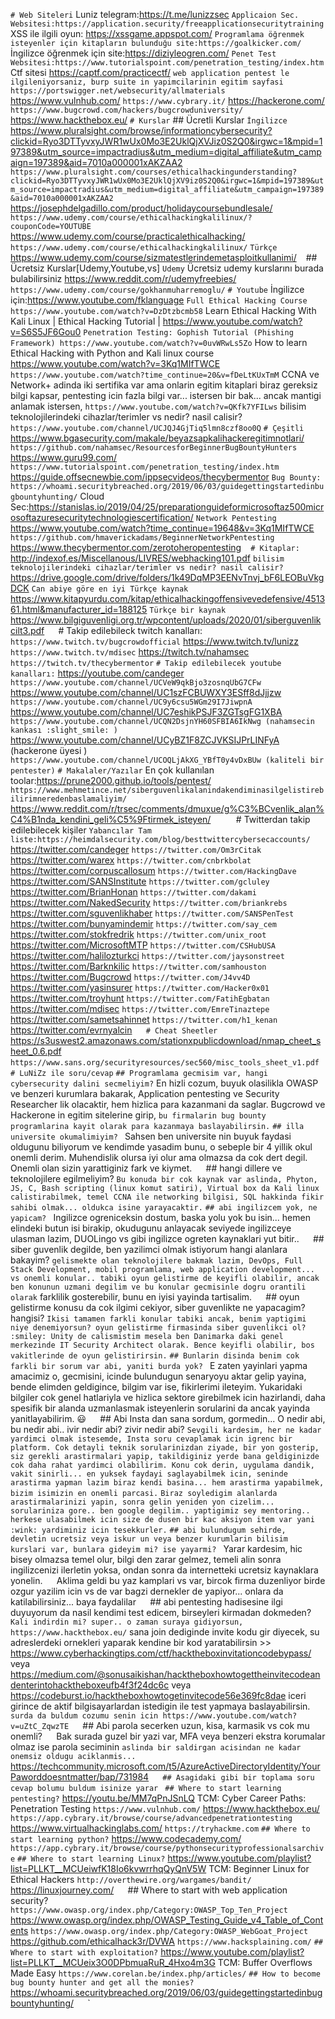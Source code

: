 ` # Web Siteleri
` Luniz telegram:https://t.me/lunizzsec
` Applicaion Sec. Websitesi:https://application.security/freeapplicationsecuritytraining
` XSS ile ilgili oyun: https://xssgame.appspot.com/
` Programlama öğrenmek isteyenler için kitapların bulunduğu site:https://goalkicker.com/
` İngilizce öğrenmek için site:https://diziyleogren.com/
` Penet Test Websitesi:https://www.tutorialspoint.com/penetration_testing/index.htm
` Ctf sitesi https://captf.com/practicectf/
` web application pentest le ilgileniyorsaniz, burp suite in yapimcilarinin egitim sayfasi https://portswigger.net/websecurity/allmaterials
` https://www.vulnhub.com/
` https://www.cybrary.it/
` https://hackerone.com/
` https://www.bugcrowd.com/hackers/bugcrowduniversity/
` https://www.hackthebox.eu/
` # Kurslar
` ## Ücretli Kurslar
` İngilizce
` https://www.pluralsight.com/browse/informationcybersecurity?clickid=Ryo3DTTyvxyJWR1wUx0Mo3E2UklQjXVJiz0S2Q0&irgwc=1&mpid=197389&utm_source=impactradius&utm_medium=digital_affiliate&utm_campaign=197389&aid=7010a000001xAKZAA2
` https://www.pluralsight.com/courses/ethicalhackingunderstanding?clickid=Ryo3DTTyvxyJWR1wUx0Mo3E2UklQjXV9iz0S2Q0&irgwc=1&mpid=197389&utm_source=impactradius&utm_medium=digital_affiliate&utm_campaign=197389&aid=7010a000001xAKZAA2
` https://josephdelgadillo.com/product/holidaycoursebundlesale/
` https://www.udemy.com/course/ethicalhackingkalilinux/?couponCode=YOUTUBE
` https://www.udemy.com/course/practicalethicalhacking/
` https://www.udemy.com/course/ethicalhackingkalilinux/
`
` Türkçe
` https://www.udemy.com/course/sizmatestlerindemetasploitkullanimi/ 
`
` ## Ücretsiz Kurslar[Udemy,Youtube,vs]
` Udemy
` Ücretsiz udemy kurslarını burada bulabilirsiniz https://www.reddit.com/r/udemyfreebies/
` https://www.udemy.com/course/gokhanmuharremoglu/
`
` # Youtube
` İngilizce için:https://www.youtube.com/fklanguage
` Full Ethical Hacking Course https://www.youtube.com/watch?v=DzDtzbcmb58
` Learn Ethical Hacking With Kali Linux | Ethical Hacking Tutorial | https://www.youtube.com/watch?v=S6S5JF6Gou0
` Penetration Testing: Gophish Tutorial (Phishing Framework) https://www.youtube.com/watch?v=0uvWRwLs5Zo
` How to learn Ethical Hacking with Python and Kali linux course https://www.youtube.com/watch?v=3Kq1MIfTWCE
` https://www.youtube.com/watch?time_continue=20&v=fDeLtKUxTmM
` CCNA ve Network+ adinda iki sertifika var ama onlarin egitim kitaplari biraz gereksiz bilgi kapsar, pentesting icin fazla bilgi var... istersen bir bak... ancak mantigi anlamak istersen,
` https://www.youtube.com/watch?v=QKfk7YFILws
` bilisim teknolojilerindeki cihazlar/terimler vs nedir? nasil calisir?
` https://www.youtube.com/channel/UCJQJ4GjTiq5lmn8czf8oo0Q
`
` # Çeşitli
` https://www.bgasecurity.com/makale/beyazsapkalihackeregitimnotlari/
` https://github.com/nahamsec/ResourcesforBeginnerBugBountyHunters
` https://www.guru99.com/
` https://www.tutorialspoint.com/penetration_testing/index.htm
` https://guide.offsecnewbie.com/ippsecvideos/thecybermentor
` Bug Bounty: https://whoami.securitybreached.org/2019/06/03/guidegettingstartedinbugbountyhunting/
` Cloud Sec:https://stanislas.io/2019/04/25/preparationguideformicrosoftaz500microsoftazuresecuritytechnologiescertification/
` Network Pentesting 
` https://www.youtube.com/watch?time_continue=19648&v=3Kq1MIfTWCE
` https://github.com/hmaverickadams/BeginnerNetworkPentesting
` https://www.thecybermentor.com/zerotoheropentesting
`
` 
` # Kitaplar:
` http://indexof.es/Miscellanous/LIVRES/webhacking101.pdf
` bilisim teknolojilerindeki cihazlar/terimler vs nedir? nasil calisir?
` https://drive.google.com/drive/folders/1k49DqMP3EENvTnvj_bF6LEOBuVkgDCK
` Can abiye göre en iyi Türkçe kaynak
` https://www.kitapyurdu.com/kitap/ethicalhackingoffensivevedefensive/451361.html&manufacturer_id=188125
` Türkçe bir kaynak
` https://www.bilgiguvenligi.org.tr/wpcontent/uploads/2020/01/siberguvenlikcilt3.pdf
` 
` # Takip edilebileck twitch kanalları:
` https://www.twitch.tv/bugcrowdofficial
` https://www.twitch.tv/lunizz
` https://www.twitch.tv/mdisec
` https://twitch.tv/nahamsec
` https://twitch.tv/thecybermentor
` 
` # Takip edilebilecek youtube kanalları:
` https://youtube.com/candeger
` https://www.youtube.com/channel/UCVeW9qkBjo3zosnqUbG7CFw
` https://www.youtube.com/channel/UC1szFCBUWXY3ESff8dJjjzw
` https://www.youtube.com/channel/UC9y6csu5WGm29I7JiwpnA
` https://www.youtube.com/channel/UC7eshikPSJF3ZGTsgFG1XBA
` https://www.youtube.com/channel/UCQN2DsjnYH60SFBIA6IkNwg (nahamsecin kankası :slight_smile: )
` https://www.youtube.com/channel/UCyBZ1F8ZCJVKSIJPrLINFyA (hackerone üyesi )
` https://www.youtube.com/channel/UCOQLjAkXG_YBfT0y4vDxBUw (kaliteli bir pentester)
` 
` # Makalaler/Yazılar
` En çok kullanılan toolar:https://prune2000.github.io/tools/pentest/
` https://www.mehmetince.net/siberguvenlikalanindakendiminasilgelistirebilirimneredenbaslamaliyim/
` https://www.reddit.com/r/trsec/comments/dmuxue/g%C3%BCvenlik_alan%C4%B1nda_kendini_geli%C5%9Ftirmek_isteyen/
` 
` 
` 
` # Twitterdan takip edilebilecek kişiler
` Yabancılar Tam liste:https://heimdalsecurity.com/blog/besttwittercybersecaccounts/
` https://twitter.com/candeger
` https://twitter.com/Om3rCitak
` https://twitter.com/warex
` https://twitter.com/cnbrkbolat
` https://twitter.com/corpuscallosum
` https://twitter.com/HackingDave
` https://twitter.com/SANSInstitute
` https://twitter.com/gcluley
` https://twitter.com/BrianHonan
` https://twitter.com/dakami
` https://twitter.com/NakedSecurity
` https://twitter.com/briankrebs
` https://twitter.com/sguvenlikhaber
` https://twitter.com/SANSPenTest
` https://twitter.com/bunyamindemir
` https://twitter.com/say_cem
` https://twitter.com/stokfredrik
` https://twitter.com/unix_root
` https://twitter.com/MicrosoftMTP
` https://twitter.com/CSHubUSA
` https://twitter.com/halilozturkci 
` https://twitter.com/jaysonstreet
` https://twitter.com/Barknkilic
` https://twitter.com/samhouston
` https://twitter.com/Bugcrowd
` https://twitter.com/J4vv4D
` https://twitter.com/yasinsurer
` https://twitter.com/Hacker0x01
` https://twitter.com/troyhunt
` https://twitter.com/FatihEgbatan
` https://twitter.com/mdisec
` https://twitter.com/EmreTinaztepe
` https://twitter.com/sametsahinnet
` https://twitter.com/h1_kenan
` https://twitter.com/evrnyalcin
` 
` 
` # Cheat Sheetler
` https://s3uswest2.amazonaws.com/stationxpublicdownload/nmap_cheet_sheet_0.6.pdf
` https://www.sans.org/securityresources/sec560/misc_tools_sheet_v1.pdf
` 
` 
` 
` # LuNiZz ile soru/cevap
` 
` ## Programlama gecmisim var, hangi cybersecurity dalini secmeliyim?
` En hizli cozum, buyuk olasilikla OWASP ve benzeri kurumlara bakarak, Application pentesting ve Security Researcher lik olacaktir, hem hizlica para kazanmani da saglar. Bugcrowd ve Hackerone in egitim sitelerine girip,
` bu firmalarin bug bounty programlarina kayit olarak para kazanmaya baslayabilirsin.
` 
` ## illa universite okumalimiyim? 
` Sahsen ben universite nin buyuk faydasi oldugunu biliyorum ve kendimde yasadim bunu, o sebeple bir 4 yillik okul onemli derim. Muhendislik olursa iyi olur ama olmazsa da cok dert degil. Onemli olan sizin yarattiginiz fark ve kiymet.
` 
` ## hangi dillere ve teknolojilere egilmeliyim? 
` Bu konuda bir cok kaynak var aslinda, Phyton, JS, C, Bash scripting (linux komut satiri), Virtual box da Kali linux calistirabilmek, temel CCNA ile networking bilgisi, SQL hakkinda fikir sahibi olmak... oldukca isine yarayacaktir.
` 
` ## abi ingilizcem yok, ne yapicam? 
` Ingilizce ogreniceksin dostum, baska yolu yok bu isin... hemen elindeki butun isi birakip, okudugunu anlayacak seviyede ingilizceye ulasman lazim, DUOLingo vs gibi ingilizce ogreten kaynaklari yut bitir..
` 
` ## siber guvenlik degilde, ben yazilimci olmak istiyorum hangi alanlara bakayim? 
` gelismekte olan teknolojilere bakmak lazim, DevOps, Full Stack Development, mobil programlama, web application development... vs onemli konular.. tabiki oyun gelistirme de keyifli olabilir, ancak ben konunun uzmani degilim ve bu konular gecmisinle dogru orantili olarak
` farklilik gosterebilir, bunu en iyisi yayinda tartisalim.
` 
` ## oyun gelistirme konusu da cok ilgimi cekiyor, siber guvenlikte ne yapacagim? hangisi? 
` Ikisi tamamen farkli konular tabiki ancak, benim yaptigimi niye denemiyorsun? oyun gelistirme firmasinda siber guvenlikci ol? :smiley: Unity de calismistim mesela ben Danimarka daki genel merkezinde IT Security Architect olarak. Bence keyifli olabilir, bos vakitlerinde de oyun gelistirirsin.
` 
` ## Bunlarin disinda benim cok farkli bir sorum var abi, yaniti burda yok? 
` E zaten yayinlari yapma amacimiz o, gecmisini, icinde bulundugun senaryoyu aktar gelip yayina, bende elimden geldigince, bilgim var ise, fikirlerimi ileteyim. Yukaridaki bilgiler cok genel hatlariyla ve hizlica sektore girebilmek icin hazirlandi, daha spesifik bir alanda uzmanlasmak isteyenlerin sorularini da ancak yayinda yanitlayabilirim. :smiley:
` 
` ## Abi Insta dan sana sordum, gormedin... O nedir abi, bu nedir abi.. ivir nedir abi? zivir nedir abi? 
` Sevgili kardesim, her ne kadar yardimci olmak istesemde, Insta soru cevaplamak icin igrenc bir platform. Cok detayli teknik sorularinizdan ziyade, bir yon gosterip, siz gerekli arastirmalari yapip, takildiginiz yerde bana geldiginizde cok daha rahat yardimci olabilirim. Konu cok derin, uygulama dandik, vakit sinirli... en yuksek faydayi saglayabilmek icin, seninde arastirma yapman lazim biraz kendi basina... hem arastirma yapabilmek, bizim isimizin en onemli parcasi.
` 
` Biraz soyledigim alanlarda arastirmalarinizi yapin, sonra gelin yeniden yon cizelim... sorulariniza gore.. ben google degilim.. yaptigimiz sey mentoring.. herkese ulasabilmek icin size de dusen bir kac aksiyon item var yani :wink: yardiminiz icin tesekkurler.
` 
` ## abi bulundugum sehirde, devletin ucretsiz veya iskur un veya benzer kurumlarin bilisim kurslari var, bunlara gideyim mi? ise yayarmi? 
` Yarar kardesim, hic bisey olmazsa temel olur, bilgi den zarar gelmez, temeli alin sonra ingilizcenizi ilerletin yoksa, ondan sonra da internetteki ucretsiz kaynaklara yonelin.
` 
` Aklima geldi bu yaz kamplari vs var, bircok firma duzenliyor birde ozgur yazilim icin vs de var bagzi dernekler de yapiyor... onlara da katilabilirsiniz... baya faydalilar
` 
` ## abi pentesting hadisesine ilgi duyuyorum da nasil kendimi test edicem, birseyleri kirmadan dokmeden? 
` Kali indirdin mi? super.. o zaman suraya gidiyorsun,  https://www.hackthebox.eu/
` sana join dediginde invite kodu gir diyecek, su adreslerdeki ornekleri yaparak kendine bir kod yaratabilirsin >> https://www.cyberhackingtips.com/ctf/hacktheboxinvitationcodebypass/ veya  https://medium.com/@sonusaikishan/hacktheboxhowtogettheinvitecodeandenterintohacktheboxeufb4f3f24dc6c veya  https://codeburst.io/hacktheboxhowtogetinvitecode56e369fc8dae iceri girince de aktif bilgisayarlardan istedigin ile test yapmaya baslayabilirsin.
` surda da buldum cozumu senin icin https://www.youtube.com/watch?v=uZtC_ZqwzTE
` 
` 
` ## Abi parola secerken uzun, kisa, karmasik vs cok mu onemli?
` 
` Bak surada guzel bir yazi var, MFA veya benzeri ekstra korumalar olmaz ise parola seciminin 
` aslinda bir saldirgan acisindan ne kadar onemsiz oldugu aciklanmis... 
` https://techcommunity.microsoft.com/t5/AzureActiveDirectoryIdentity/YourPaworddoesntmatter/bap/731984
` 
` 
` ## Asagidaki gibi bir toplama soru cevap bolumu buldum isinize yarar 
` 
` ## Where to start learning pentesting?
` https://youtu.be/MM7qPnJSnLQ TCM: Cyber Career Paths: Penetration Testing
` https://www.vulnhub.com/
` https://www.hackthebox.eu/
` https://app.cybrary.it/browse/course/advancedpenetrationtesting
` https://www.virtualhackinglabs.com/
` https://tryhackme.com
` 
` ## Where to start learning python?
` https://www.codecademy.com/
` https://app.cybrary.it/browse/course/pythonsecurityprofessionalsarchive
` 
` ## Where to start learning Linux?
` https://www.youtube.com/playlist?list=PLLKT__MCUeiwfK18Io6kvwrrhqQyQnV5W TCM: Beginner Linux for Ethical Hackers
` http://overthewire.org/wargames/bandit/
` https://linuxjourney.com/
` 
` ## Where to start with web application security?
` https://www.owasp.org/index.php/Category:OWASP_Top_Ten_Project
` https://www.owasp.org/index.php/OWASP_Testing_Guide_v4_Table_of_Contents
` https://www.owasp.org/index.php/Category:OWASP_WebGoat_Project
` https://github.com/ethicalhack3r/DVWA
` https://www.hacksplaining.com/
` 
` ## Where to start with exploitation?
` https://www.youtube.com/playlist?list=PLLKT__MCUeix3O0DPbmuaRuR_4Hxo4m3G TCM: Buffer Overflows Made Easy
` https://www.corelan.be/index.php/articles/
` 
` ## How to become bug bounty hunter and get all the monies?
` https://whoami.securitybreached.org/2019/06/03/guidegettingstartedinbugbountyhunting/
` 
` 
` 

